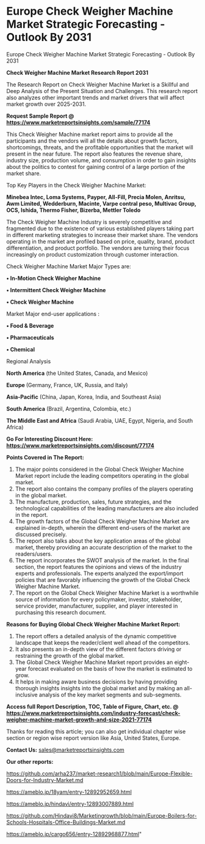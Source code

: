# Europe Check Weigher Machine Market Strategic Forecasting - Outlook By 2031
Europe Check Weigher Machine Market Strategic Forecasting - Outlook By 2031

<strong>Check Weigher Machine Market Research Report 2031</strong>

The Research Report on Check Weigher Machine Market is a Skillful and Deep Analysis of the Present Situation and Challenges. This research report also analyzes other important trends and market drivers that will affect market growth over 2025-2031.

<strong>Request Sample Report @ <a href=https://www.marketreportsinsights.com/sample/77174>https://www.marketreportsinsights.com/sample/77174</a></strong>

This Check Weigher Machine market report aims to provide all the participants and the vendors will all the details about growth factors, shortcomings, threats, and the profitable opportunities that the market will present in the near future. The report also features the revenue share, industry size, production volume, and consumption in order to gain insights about the politics to contest for gaining control of a large portion of the market share.

Top Key Players in the Check Weigher Machine Market:

<strong>Minebea Intec, Loma Systems, Payper, All-Fill, Precia Molen, Anritsu, Awm Limited, Wedderburn, Macinte, Varpe contral peso, Multivac Group, OCS, Ishida, Thermo Fisher, Bizerba, Mettler Toledo</strong>

The Check Weigher Machine Industry is severely competitive and fragmented due to the existence of various established players taking part in different marketing strategies to increase their market share. The vendors operating in the market are profiled based on price, quality, brand, product differentiation, and product portfolio. The vendors are turning their focus increasingly on product customization through customer interaction.

Check Weigher Machine Market Major Types are:

<strong>• In-Motion Check Weigher Machine

• Intermittent Check Weigher Machine

• Check Weigher Machine</strong>

Market Major end-user applications :

<strong>• Food & Beverage

• Pharmaceuticals

• Chemical</strong>

Regional Analysis

</u><strong><b>North America</b></strong> (the United States, Canada, and Mexico)

<strong><b>Europe </b></strong>(Germany, France, UK, Russia, and Italy)

<strong><b>Asia-Pacific</b></strong> (China, Japan, Korea, India, and Southeast Asia)

<strong><b>South America</b></strong> (Brazil, Argentina, Colombia, etc.)

<strong><b>The Middle East and Africa</b></strong> (Saudi Arabia, UAE, Egypt, Nigeria, and South Africa)

<strong>Go For Interesting Discount Here: <a href=https://www.marketreportsinsights.com/discount/77174>https://www.marketreportsinsights.com/discount/77174</a></strong>

<strong>Points Covered in The Report:</strong>
<ol>
  <li>The major points considered in the Global Check Weigher Machine Market report include the leading competitors operating in the global market.</li>
  <li>The report also contains the company profiles of the players operating in the global market.</li>
  <li>The manufacture, production, sales, future strategies, and the technological capabilities of the leading manufacturers are also included in the report.</li>
  <li>The growth factors of the Global Check Weigher Machine Market are explained in-depth, wherein the different end-users of the market are discussed precisely.</li>
  <li>The report also talks about the key application areas of the global market, thereby providing an accurate description of the market to the readers/users.</li>
  <li>The report incorporates the SWOT analysis of the market. In the final section, the report features the opinions and views of the industry experts and professionals. The experts analyzed the export/import policies that are favorably influencing the growth of the Global Check Weigher Machine Market.</li>
  <li>The report on the Global Check Weigher Machine Market is a worthwhile source of information for every policymaker, investor, stakeholder, service provider, manufacturer, supplier, and player interested in purchasing this research document.</li>
</ol>
<strong>Reasons for Buying Global Check Weigher Machine Market Report:</strong>

<ol>
  <li>The report offers a detailed analysis of the dynamic competitive landscape that keeps the reader/client well ahead of the competitors.</li>
  <li>It also presents an in-depth view of the different factors driving or restraining the growth of the global market.</li>
  <li>The Global Check Weigher Machine Market report provides an eight-year forecast evaluated on the basis of how the market is estimated to grow.</li>
  <li>It helps in making aware business decisions by having providing thorough insights insights into the global market and by making an all-inclusive analysis of the key market segments and sub-segments.</li>
</ol>
<strong>Access full Report Description, TOC, Table of Figure, Chart, etc. @ <a href=https://www.marketreportsinsights.com/industry-forecast/check-weigher-machine-market-growth-and-size-2021-77174>https://www.marketreportsinsights.com/industry-forecast/check-weigher-machine-market-growth-and-size-2021-77174</a></strong>


Thanks for reading this article; you can also get individual chapter wise section or region wise report version like Asia, United States, Europe.

<strong>Contact Us:</strong>
sales@marketreportsinsights.com

<strong>Our other reports:</strong>

<a href=https://github.com/arha237/market-research1/blob/main/Europe-Flexible-Doors-for-Industry-Market.md>https://github.com/arha237/market-research1/blob/main/Europe-Flexible-Doors-for-Industry-Market.md</a>

<a href=https://ameblo.jp/18yam/entry-12892952659.html>https://ameblo.jp/18yam/entry-12892952659.html</a>

<a href=https://ameblo.jp/hindavi/entry-12893007889.html>https://ameblo.jp/hindavi/entry-12893007889.html</a>

<a href=https://github.com/Hindavi8/Marketingrowth/blob/main/Europe-Boilers-for-Schools-Hospitals-Office-Buildings-Market.md>https://github.com/Hindavi8/Marketingrowth/blob/main/Europe-Boilers-for-Schools-Hospitals-Office-Buildings-Market.md</a>

<a href=https://ameblo.jp/cargo656/entry-12892968877.html>https://ameblo.jp/cargo656/entry-12892968877.html</a>"
